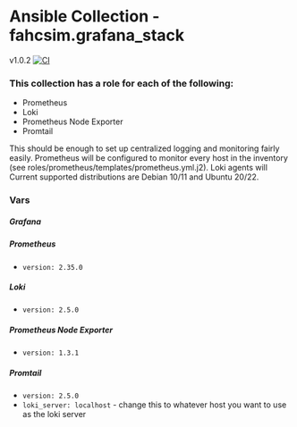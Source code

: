 # Ansible Collection - fahcsim.grafana_stack
v1.0.2
[![CI](https://github.com/fahcsim/grafana_stack_collection/actions/workflows/prometheus.yml/badge.svg)](https://github.com/fahcsim/grafana_stack_collection/actions/workflows/prometheus.yml)
### This collection has a role for each of the following:
- Prometheus
- Loki
- Prometheus Node Exporter
- Promtail

This should be enough to set up centralized logging and monitoring fairly easily. Prometheus will be configured to monitor every host in the inventory (see roles/prometheus/templates/prometheus.yml.j2). Loki agents will
Current supported distributions are Debian 10/11 and Ubuntu 20/22.

### Vars
##### Grafana

##### Prometheus
- `version: 2.35.0`
##### Loki
- `version: 2.5.0`
##### Prometheus Node Exporter
- `version: 1.3.1`
##### Promtail
- `version: 2.5.0`
- `loki_server: localhost` - change this to whatever host you want to use as the loki server
